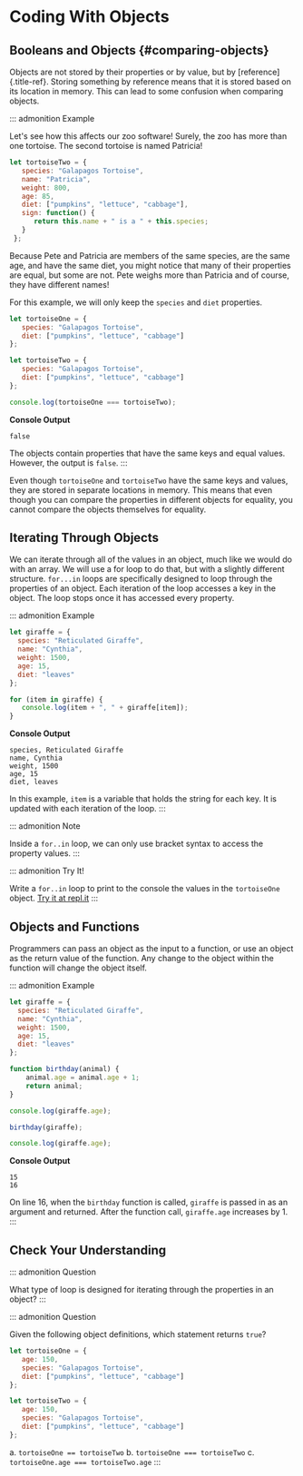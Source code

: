 # Coding With Objects

## Booleans and Objects {#comparing-objects}

Objects are not stored by their properties or by value, but by
[reference]{.title-ref}. Storing something by reference means that it is
stored based on its location in memory. This can lead to some confusion
when comparing objects.

::: admonition
Example

Let\'s see how this affects our zoo software! Surely, the zoo has more
than one tortoise. The second tortoise is named Patricia!

``` {.js linenos=""}
let tortoiseTwo = {
   species: "Galapagos Tortoise",
   name: "Patricia",
   weight: 800,
   age: 85,
   diet: ["pumpkins", "lettuce", "cabbage"],
   sign: function() {
      return this.name + " is a " + this.species;
   }
 };
```

Because Pete and Patricia are members of the same species, are the same
age, and have the same diet, you might notice that many of their
properties are equal, but some are not. Pete weighs more than Patricia
and of course, they have different names!

For this example, we will only keep the `species` and `diet` properties.

``` {.js linenos=""}
let tortoiseOne = {
   species: "Galapagos Tortoise",
   diet: ["pumpkins", "lettuce", "cabbage"]
};

let tortoiseTwo = {
   species: "Galapagos Tortoise",
   diet: ["pumpkins", "lettuce", "cabbage"]
};

console.log(tortoiseOne === tortoiseTwo);
```

**Console Output**

    false

The objects contain properties that have the same keys and equal values.
However, the output is `false`.
:::

Even though `tortoiseOne` and `tortoiseTwo` have the same keys and
values, they are stored in separate locations in memory. This means that
even though you can compare the properties in different objects for
equality, you cannot compare the objects themselves for equality.

## Iterating Through Objects

We can iterate through all of the values in an object, much like we
would do with an array. We will use a for loop to do that, but with a
slightly different structure. `for...in` loops are specifically designed
to loop through the properties of an object. Each iteration of the loop
accesses a key in the object. The loop stops once it has accessed every
property.

::: admonition
Example

``` {.js linenos=""}
let giraffe = {
  species: "Reticulated Giraffe",
  name: "Cynthia",
  weight: 1500,
  age: 15,
  diet: "leaves"
};

for (item in giraffe) {
   console.log(item + ", " + giraffe[item]);
}
```

**Console Output**

    species, Reticulated Giraffe
    name, Cynthia
    weight, 1500
    age, 15
    diet, leaves

In this example, `item` is a variable that holds the string for each
key. It is updated with each iteration of the loop.
:::

::: admonition
Note

Inside a `for..in` loop, we can only use bracket syntax to access the
property values.
:::

::: admonition
Try It!

Write a `for..in` loop to print to the console the values in the
`tortoiseOne` object. [Try it at
repl.it](https://repl.it/@launchcode/forinLoop/)
:::

## Objects and Functions

Programmers can pass an object as the input to a function, or use an
object as the return value of the function. Any change to the object
within the function will change the object itself.

::: admonition
Example

``` {.js linenos=""}
let giraffe = {
  species: "Reticulated Giraffe",
  name: "Cynthia",
  weight: 1500,
  age: 15,
  diet: "leaves"
};

function birthday(animal) {
    animal.age = animal.age + 1;
    return animal;
}

console.log(giraffe.age);

birthday(giraffe);

console.log(giraffe.age);
```

**Console Output**

    15
    16

On line 16, when the `birthday` function is called, `giraffe` is passed
in as an argument and returned. After the function call, `giraffe.age`
increases by 1.
:::

## Check Your Understanding

::: admonition
Question

What type of loop is designed for iterating through the properties in an
object?
:::

::: admonition
Question

Given the following object definitions, which statement returns `true`?

``` {.js linenos=""}
let tortoiseOne = {
   age: 150,
   species: "Galapagos Tortoise",
   diet: ["pumpkins", "lettuce", "cabbage"]
};

let tortoiseTwo = {
   age: 150,
   species: "Galapagos Tortoise",
   diet: ["pumpkins", "lettuce", "cabbage"]
};
```

a.  `tortoiseOne == tortoiseTwo`
b.  `tortoiseOne === tortoiseTwo`
c.  `tortoiseOne.age === tortoiseTwo.age`
:::
